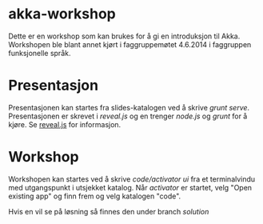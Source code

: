 akka-workshop
==============
Dette er en workshop som kan brukes for å gi en introduksjon til Akka. Workshopen ble blant annet kjørt i faggruppemøtet 4.6.2014 i faggruppen funksjonelle språk.

Presentasjon
===
Presentasjonen kan startes fra slides-katalogen ved å skrive _grunt serve_. Presentasjonen er skrevet i _reveal.js_ og en trenger _node.js_ og _grunt_ for å kjøre. Se [reveal.js](https://github.com/hakimel/reveal.js/) for informasjon.

Workshop
===
Workshopen kan startes ved å skrive _code/activator ui_ fra et terminalvindu med utgangspunkt i utsjekket katalog. Når _activator_ er startet, velg "Open existing app" og finn frem og velg katalogen "code".

Hvis en vil se på løsning så finnes den under branch _solution_